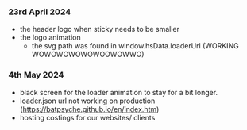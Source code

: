 ### 23rd April 2024

- the header logo when sticky needs to be smaller
- the logo animation
  - the svg path was found in window.hsData.loaderUrl (WORKING WOWOWOWOWOWOOWOWWO)

### 4th May 2024

- black screen for the loader animation to stay for a bit longer.
- loader.json url not working on production (https://batpsyche.github.io/en/index.htm)
- hosting costings for our websites/ clients
